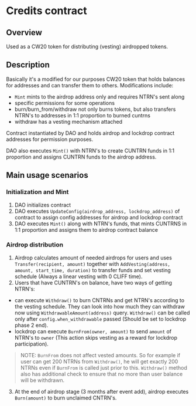 # Credits contract

## Overview
Used as a CW20 token for distributing (vesting) airdropped tokens.

## Description

Basically it's a modified for our purposes CW20 token that holds balances for addresses and can transfer them to others.
Modifications include:
- `Mint` mints to the airdrop address only and requires NTRN's sent along
- specific permissions for some operations
- burn/burn_from/withdraw not only burns tokens, but also transfers NTRN's to addresses in 1:1 proportion to burned cuntrns
- withdraw has a vesting mechanism attached

Contract instantiated by DAO and holds airdrop and lockdrop contract addresses for permission purposes.

DAO also executes `Mint()` with NTRN's to create CUNTRN funds in 1:1 proportion and assigns CUNTRN funds to the airdrop address.

## Main usage scenarios

### Initialization and Mint
1. DAO initializes contract
2. DAO executes `UpdateConfig(airdrop_address, lockdrop_address)` of contract to assign config addresses for airdrop and lockdrop contract
3. DAO executes `Mint()` along with NTRN's funds, that mints CUNTRNS in 1:1 proportion and assigns them to airdrop contract balance

### Airdrop distribution
1. Airdrop calculates amount of needed airdrops for users and uses `Transfer(recipient, amount)` together with `AddVesting(address, amount, start_time, duration)` to transfer funds and set vesting schedule (Always a linear vesting with 0 CLIFF time).
2. Users that have CUNTRN's on balance, have two ways of getting NTRN's:
- can execute `Withdraw()` to burn CNTRNs and get NTRN's according to the vesting schedule. They can look into how much they can withdraw now using `WithdrawableAmount(address)` query. `Withdraw()` can be called only after `config.when_withdrawable` passed (Should be set to lockdrop phase 2 end).
- lockdrop can execute `BurnFrom(owner, amount)` to send `amount` of NTRN's to `owner` (This action skips vesting as a reward for lockdrop participation).
> NOTE: `BurnFrom` does not affect vested amounts. So for example if user can get 200 NTRNs from `Withdraw()`, he will get exactly 200 NTRNs even if `BurnFrom` is called just prior to this. `Withdraw()` method also has additional check to ensure that no more than user balance will be withdrawn.

3. At the end of airdrop stage (3 months after event add), airdrop executes `Burn(amount)` to burn unclaimed CNTRN's.
